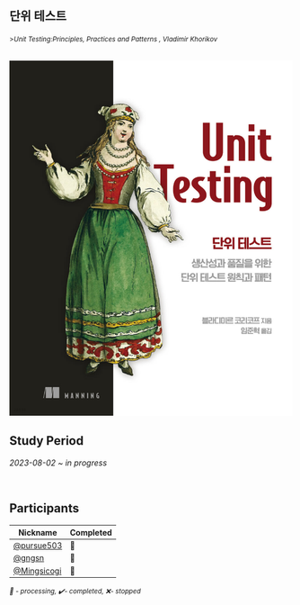 ## 단위 테스트

<small>><i>Unit Testing:Principles, Practices and Patterns , Vladimir Khorikov</i></small>

<br/>

<img src="./image/unit-testing.jpeg" width="959px" />

<br/>

## Study Period

_2023-08-02 ~ in progress_

<br/>

## Participants

| Nickname                                                                      | Completed | 
|-------------------------------------------------------------------------------|-----------|
| [@pursue503](https://github.com/2mz1/theory/tree/main/unit-testing/pursue503) | 📖        |
| [@gngsn](https://github.com/2mz1/theory/tree/main/unit-testing/gngsn)              | 📖        |
| [@Mingsicogi](https://github.com/2mz1/theory/tree/main/unit-testing/bbangdi.ming)  | 📖        |

<small><i>📖 - processing, ✔️- completed, ❌- stopped</i></small>